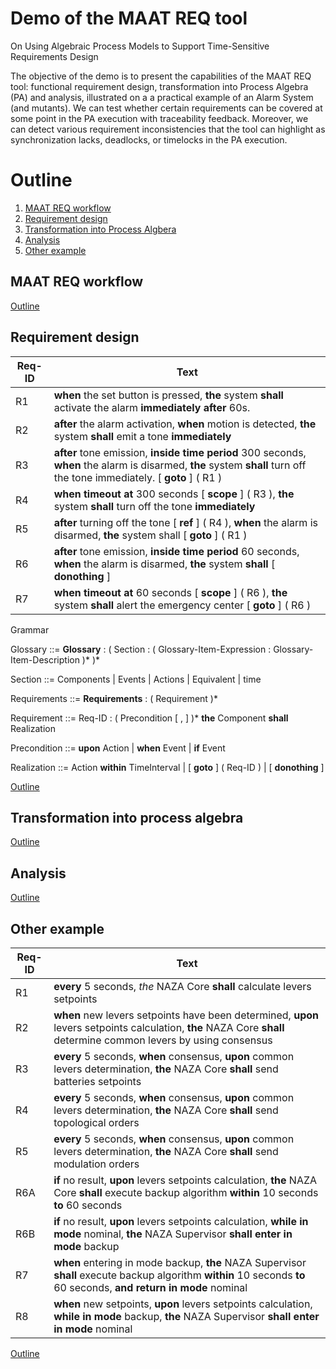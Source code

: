 # Demo of the MAAT REQ tool
On Using Algebraic Process Models to Support Time-Sensitive Requirements Design

The objective of the demo is to present the capabilities of the MAAT REQ tool: functional requirement design, transformation into Process Algebra (PA) and analysis, illustrated on
a a practical example of an Alarm System (and mutants). 
We can test whether certain requirements can be covered at some point in the PA execution with traceability feedback. Moreover, we can detect various requirement inconsistencies that the tool can
highlight as synchronization lacks, deadlocks, or timelocks in the PA execution.


# Outline <a name="outline"></a>

1. [MAAT REQ workflow](#workflow)
2. [Requirement design](#req-design)
3. [Transformation into Process Algbera](#transfo)
4. [Analysis](#analysis)
5. [Other example](#other-example)




## MAAT REQ workflow <a name="workflow"></a>

[Outline](#outline)

## Requirement design <a name="req-design"></a>

| Req-ID | Text |
| --- | --- |
|R1| **when** the set button is pressed, **the** system **shall** activate the alarm **immediately after** 60s.|
|R2| **after** the alarm activation, **when** motion is detected, **the** system **shall** emit a tone **immediately**|
|R3| **after** tone emission, **inside time period** 300 seconds, **when** the alarm is disarmed, **the** system **shall** turn off the tone immediately. [ **goto** ] ( R1 )|
|R4| **when** **timeout at** 300 seconds [ **scope** ] ( R3 ), **the** system **shall** turn off the tone **immediately**|
|R5| **after** turning off the tone [ **ref** ] ( R4 ), **when** the alarm is disarmed, **the** system shall [ **goto** ] ( R1 )|
|R6| **after** tone emission, **inside time period** 60 seconds, **when** the alarm is disarmed, **the** system **shall** [ **donothing** ]|  
|R7| **when** **timeout at** 60 seconds [ **scope** ] ( R6 ), **the** system **shall** alert the emergency center [ **goto** ] ( R6 )|

Grammar

Glossary ::= **Glossary** : ( Section : ( Glossary-Item-Expression : Glossary-Item-Description )* )*

Section ::= Components | Events | Actions | Equivalent | time

Requirements ::= **Requirements** : ( Requirement )*

Requirement ::= Req-ID : ( Precondition [ , ] )* **the** Component **shall** Realization

Precondition ::= **upon** Action | **when** Event | **if** Event

Realization ::= Action **within** TimeInterval | [ **goto** ] ( Req-ID ) | [ **donothing** ]
			 


[Outline](#outline)

## Transformation into process algebra <a name="transfo"></a>

[Outline](#outline)

## Analysis <a name="analysis"></a>

[Outline](#outline)


## Other example <a name="other-example"></a>


| Req-ID | Text |
| --- | --- |
|R1| **every** 5 seconds, *the* NAZA Core **shall** calculate levers setpoints|
|R2| **when** new levers setpoints have been determined, **upon** levers setpoints calculation, **the** NAZA Core **shall** determine common levers by using consensus|
|R3| **every** 5 seconds, **when** consensus, **upon** common levers determination, **the** NAZA Core **shall** send batteries setpoints|
|R4| **every** 5 seconds, **when** consensus, **upon** common levers determination, **the** NAZA Core **shall** send topological orders|
|R5| **every** 5 seconds, **when** consensus, **upon** common levers determination, **the** NAZA Core **shall** send modulation orders|
|R6A| **if** no result, **upon** levers setpoints calculation, **the** NAZA Core **shall** execute backup algorithm **within** 10 seconds **to** 60 seconds|
|R6B| **if** no result, **upon** levers setpoints calculation, **while** **in mode** nominal, **the** NAZA Supervisor **shall** **enter in mode** backup|
|R7| **when** entering in mode backup, **the** NAZA Supervisor **shall** execute backup algorithm **within** 10 seconds **to** 60 seconds, **and** **return in mode** nominal|
|R8| **when** new setpoints, **upon** levers setpoints calculation, **while** **in mode** backup, **the** NAZA Supervisor **shall** **enter in mode** nominal|

[Outline](#outline)


